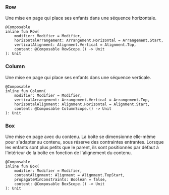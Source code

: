 ### Row
Une mise en page qui place ses enfants dans une séquence horizontale.
```
@Composable
inline fun Row(
    modifier: Modifier = Modifier,
    horizontalArrangement: Arrangement.Horizontal = Arrangement.Start,
    verticalAlignment: Alignment.Vertical = Alignment.Top,
    content: @Composable RowScope.() -> Unit
): Unit
```
### Column
Une mise en page qui place ses enfants dans une séquence verticale.
```
@Composable
inline fun Column(
    modifier: Modifier = Modifier,
    verticalArrangement: Arrangement.Vertical = Arrangement.Top,
    horizontalAlignment: Alignment.Horizontal = Alignment.Start,
    content: @Composable ColumnScope.() -> Unit
): Unit
```
### Box
Une mise en page avec du contenu. La boîte se dimensionne elle-même pour s'adapter au contenu, sous réserve des contraintes entrantes. Lorsque les enfants sont plus petits que le parent, ils sont positionnés par défaut à l'intérieur de la boîte en fonction de l'alignement du contenu.
```
@Composable
inline fun Box(
    modifier: Modifier = Modifier,
    contentAlignment: Alignment = Alignment.TopStart,
    propagateMinConstraints: Boolean = false,
    content: @Composable BoxScope.() -> Unit
): Unit
```